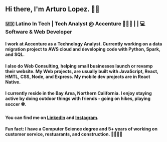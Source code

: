 ## Hi there, I'm Arturo Lopez. 👋🏾
### 🇲🇽 Latino In Tech | Tech Analyst @ Accenture 👨🏾‍💻 | | 💻 Software & Web Developer

#### I work at Accenture as a Technology Analyst. Currently working on a data migration project to AWS cloud and developing code with Python, Spark, and SQL.

#### I also do Web Consulting, helping small businesses launch or revamp their website. My Web projects, are usually built with JavaScript, React, HMTL, CSS, Node, and Express. My mobile dev projects are in React Native.

#### I currently reside in the Bay Area, Northern California. I enjoy staying active by doing outdoor things with friends - going on hikes, playing soccer ⚽.

#### You can find me on [LinkedIn](https://www.linkedin.com/in/rturolopez/) and [Instagram](https://www.instagram.com/arturo.creates/).

#### Fun fact: I have a Computer Science degree and 5+ years of working on customer service, restuarants, and construction. 🍔👷🏽‍♂️

<!--
**alopez96/alopez96** is a ✨ _special_ ✨ repository because its `README.md` (this file) appears on your GitHub profile.

Here are some ideas to get you started:

- 🔭 I’m currently working on ...
- 🌱 I’m currently learning ...
- 👯 I’m looking to collaborate on ...
- 🤔 I’m looking for help with ...
- 💬 Ask me about ...
- 📫 How to reach me: ...
- 😄 Pronouns: ...
- ⚡ Fun fact: ...
-->